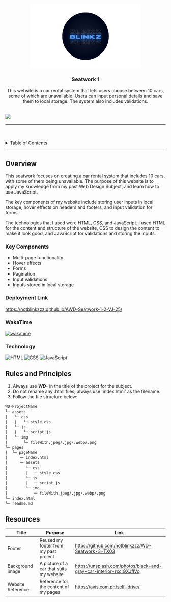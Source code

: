 <a name="readme-top">

<br/>

<br />
<div align="center">
  <a href="https://github.com/notblinkzzz/">
  <!-- TODO: If you want to add logo or banner you can add it here -->
    <img src="./assets/img/Untitled__2_-removebg-preview 1.png" alt="pic" width="350" height="200">
  </a>

<!-- TODO: Change Title to the name of the title of your Project -->
  <h3 align="center">Seatwork 1</h3>
</div>
<!-- TODO: Make a short description -->
<div align="center">
  This website is a car rental system that lets users choose between 10 cars, some of which are unavailable. Users can input personal details and save them to local storage. The system also includes validations.
</div>
<br/>

<!-- TODO: Change the zyx-0314 into your github username  -->
<!-- TODO: Change the WD-Template-Project into the same name of your folder -->
![](https://visit-counter.vercel.app/counter.png?page=notblinkzzz/AWD-Seatwork-1-1-VJ-25)

---
</div>
<br/>
<br/>

<!-- TODO: If you want to add more layers for your readme -->
<details>
  <summary>Table of Contents</summary>
  <ol>
    <li>
      <a href="#overview">Overview</a>
      <ol>
        <li>
          <a href="#key-components">Key Components</a>
        </li>
        <li>
          <a href="#technology">Technology</a>
        </li>
      </ol>
    </li>
    <li>
      <a href="#rules-and-principles">Rules and Principles</a>
    </li>
    <li>
      <a href="#resources">Resources</a>
    </li>
  </ol>
</details>

---

## Overview
This seatwork focuses on creating a car rental system that includes 10 cars, with some of them being unavailable. The purpose of this website is to apply my knowledge from my past Web Design Subject, and learn how to use JavaScript.

The key components of my website include storing user inputs in local storage, hover effects on headers and footers, and input validation for forms.

The technologies that I used were HTML, CSS, and JavaScript. I used HTML for the content and structure of the website, CSS to design the content to make it look good, and JavaScript for validations and storing the inputs.

<!-- Description of the project in detail.

Guiding Questions:
- What is the project?
- What is the purpose?
- What are the key components?
- What technology is used and how is it used? -->

### Key Components
<!-- TODO: List of Key Components -->
- Multi-page functionality
- Hover effects
- Forms
- Pagination
- Input validations
- Inputs stored in local storage

### Deployment Link
https://notblinkzzz.github.io/AWD-Seatwork-1-2-VJ-25/

### WakaTime
[![wakatime](https://wakatime.com/badge/user/018ee9d7-76cb-4d00-a96d-8de1fe10ea6a/project/377cc65d-ae1e-4850-9562-5a242aacded6.svg)](https://wakatime.com/badge/user/018ee9d7-76cb-4d00-a96d-8de1fe10ea6a/project/377cc65d-ae1e-4850-9562-5a242aacded6)

### Technology
<!-- TODO: List of Technology Used -->
![HTML](https://img.shields.io/badge/HTML-E34F26?style=for-the-badge&logo=html5&logoColor=white)
![CSS](https://img.shields.io/badge/CSS-1572B6?style=for-the-badge&logo=css3&logoColor=white)
![JavaScript](https://img.shields.io/badge/JavaScript-F7DF1E?style=for-the-badge&logo=javascript&logoColor=white)

## Rules and Principles
1. Always use ***WD-*** in the title of the project for the subject.
2. Do not rename any .html files; always use 'index.html' as the filename.
3. Follow the file structure below:

```
WD-ProjectName
└─ assets
|   └─ css
|   |   └─ style.css
|   └─ js
|   |   └─ script.js
|   └─ img
|       └─ fileWith.jpeg/.jpg/.webp/.png
└─ pages
|  └─ pageName
|     └─ index.html
|     └─ assets
|        └─ css
|        |  └─ style.css
|        └─ js
|        |  └─ script.js
|        └─ img
|           └─ fileWith.jpeg/.jpg/.webp/.png
└─ index.html
└─ readme.md
```

## Resources

<!-- TODO: Add References -->
| Title | Purpose | Link |
|-|-|-|
| Footer | Reused my footer from my past project | https://github.com/notblinkzzz/WD-Seatwork-3-TX03 |
| Background image | A picture of a car that suits my website | https://unsplash.com/photos/black-and-gray-car-interior-rxcIGXJflVo |
| Website Reference | Reference for the content of my pages | https://avis.com.ph/self-drive/ |

